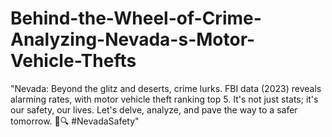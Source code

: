 # Behind-the-Wheel-of-Crime-Analyzing-Nevada-s-Motor-Vehicle-Thefts
"Nevada: Beyond the glitz and deserts, crime lurks. FBI data (2023) reveals alarming rates, with motor vehicle theft ranking top 5. It's not just stats; it's our safety, our lives. Let's delve, analyze, and pave the way to a safer tomorrow. 🚗🔍 #NevadaSafety"
